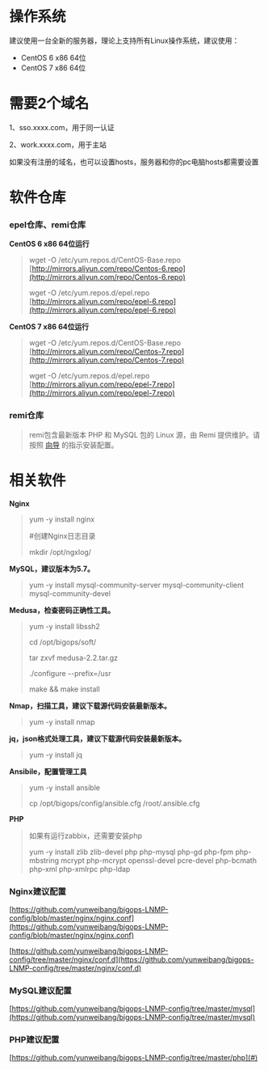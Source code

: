 # 操作系统

建议使用一台全新的服务器，理论上支持所有Linux操作系统，建议使用：

* CentOS 6 x86 64位
* CentOS 7 x86 64位

# 需要2个域名

1、sso.xxxx.com，用于同一认证

2、work.xxxx.com，用于主站

如果没有注册的域名，也可以设置hosts，服务器和你的pc电脑hosts都需要设置

# 软件仓库

### epel仓库、remi仓库

**CentOS 6 x86 64位运行**

> wget -O /etc/yum.repos.d/CentOS-Base.repo [http://mirrors.aliyun.com/repo/Centos-6.repo](http://mirrors.aliyun.com/repo/Centos-6.repo)
>
> wget -O /etc/yum.repos.d/epel.repo [http://mirrors.aliyun.com/repo/epel-6.repo](http://mirrors.aliyun.com/repo/epel-6.repo)

**CentOS 7 x86 64位运行**

> wget -O /etc/yum.repos.d/CentOS-Base.repo [http://mirrors.aliyun.com/repo/Centos-7.repo](http://mirrors.aliyun.com/repo/Centos-7.repo)
>
> wget -O /etc/yum.repos.d/epel.repo [http://mirrors.aliyun.com/repo/epel-7.repo](http://mirrors.aliyun.com/repo/epel-7.repo)

### **remi仓库**

> remi包含最新版本 PHP 和 MySQL 包的 Linux 源，由 Remi 提供维护。请按照 [向导](https://rpms.remirepo.net/wizard/ "向导") 的指示安装配置。

# 相关软件

**Nginx**

> yum -y install nginx
>
> \#创建Nginx日志目录
>
> mkdir /opt/ngxlog/

**MySQL，建议版本为5.7。**

> yum -y install mysql-community-server mysql-community-client mysql-community-devel

**Medusa，检查密码正确性工具。**

> yum -y install libssh2
>
> cd /opt/bigops/soft/
>
> tar zxvf medusa-2.2.tar.gz
>
> ./configure --prefix=/usr
>
> make && make install

**Nmap，扫描工具，建议下载源代码安装最新版本。**

> yum -y install nmap

**jq，json格式处理工具，建议下载源代码安装最新版本。**

> yum -y install jq

**Ansibile，配置管理工具**

> yum -y install ansible
>
> cp /opt/bigops/config/ansible.cfg /root/.ansible.cfg

**PHP**

> 如果有运行zabbix，还需要安装php
>
> yum -y install zlib zlib-devel php php-mysql php-gd php-fpm php-mbstring mcrypt php-mcrypt openssl-devel pcre-devel php-bcmath php-xml php-xmlrpc php-ldap

### Nginx**建议配置**

[https://github.com/yunweibang/bigops-LNMP-config/blob/master/nginx/nginx.conf](https://github.com/yunweibang/bigops-LNMP-config/blob/master/nginx/nginx.conf)

[https://github.com/yunweibang/bigops-LNMP-config/tree/master/nginx/conf.d](https://github.com/yunweibang/bigops-LNMP-config/tree/master/nginx/conf.d)

### MySQL**建议配置**

[https://github.com/yunweibang/bigops-LNMP-config/tree/master/mysql](https://github.com/yunweibang/bigops-LNMP-config/tree/master/mysql)

### PHP**建议配置**

[https://github.com/yunweibang/bigops-LNMP-config/tree/master/php](#)

